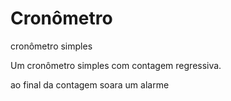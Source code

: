 # Cronômetro
 cronômetro simples

 Um cronômetro simples com contagem regressiva.

 ao final da contagem soara um alarme
